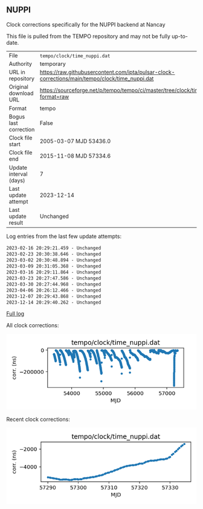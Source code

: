 
## NUPPI

Clock corrections specifically for the NUPPI backend at Nancay

This file is pulled from the TEMPO repository and may not be fully
up-to-date.

|     |     |
|:--- |:--- |
| File | `tempo/clock/time_nuppi.dat` |
| Authority | temporary |
| URL in repository | <https://raw.githubusercontent.com/ipta/pulsar-clock-corrections/main/tempo/clock/time_nuppi.dat> |
| Original download URL | <https://sourceforge.net/p/tempo/tempo/ci/master/tree/clock/time_nuppi.dat?format=raw> |
| Format | tempo |
| Bogus last correction | False |
| Clock file start | 2005-03-07 MJD 53436.0 |
| Clock file end | 2015-11-08 MJD 57334.6 |
| Update interval (days) | 7 |
| Last update attempt | 2023-12-14 |
| Last update result | Unchanged |

Log entries from the last few update attempts:
```
2023-02-16 20:29:21.459 - Unchanged
2023-02-23 20:30:38.646 - Unchanged
2023-03-02 20:30:48.894 - Unchanged
2023-03-09 20:31:05.368 - Unchanged
2023-03-16 20:29:11.864 - Unchanged
2023-03-23 20:27:47.586 - Unchanged
2023-03-30 20:27:44.968 - Unchanged
2023-04-06 20:26:12.466 - Unchanged
2023-12-07 20:29:43.868 - Unchanged
2023-12-14 20:29:40.262 - Unchanged
```
[Full log](https://raw.githubusercontent.com/ipta/pulsar-clock-corrections/main/log/tempo/clock/time_nuppi.dat.log)


All clock corrections:

![plot of all clock corrections](time_nuppi.dat.png "All corrections")

Recent clock corrections:

![plot of recent clock corrections](time_nuppi.dat.short.png "Recent corrections")

